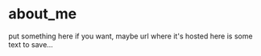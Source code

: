 # about_me
put something here if you want, maybe url where it's hosted
here is some text to save...
